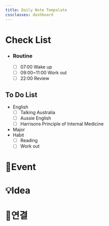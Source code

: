 ```yaml
---
title: Daily Note Tempalate
cssclasses: dashboard
---
```

# Check List
- ### Routine
	- [ ] 07:00 Wake up
	- [ ] 09:00~11:00 Work out 
	- [ ] 22:00 Review
## To Do List
- English 
	- [ ] Talking Australia
	- [ ] Aussie English 
	- [ ] Harrisons Principle of Internal Medicine
- Major
- Habit
	- [ ] Reading
	- [ ] Work out
# 📝Event

# 💡Idea

# 🔗연결